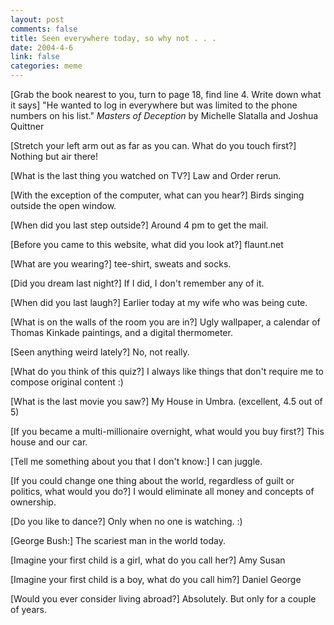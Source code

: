 ```yaml
--- 
layout: post
comments: false
title: Seen everywhere today, so why not . . .
date: 2004-4-6
link: false
categories: meme
---
```

[Grab the book nearest to you, turn to page 18, find line 4. Write down what it says] "He wanted to log in everywhere but was limited to the phone numbers on his list." <i>Masters of Deception</i> by Michelle Slatalla and Joshua Quittner

[Stretch your left arm out as far as you can. What do you touch first?] Nothing but air there!

[What is the last thing you watched on TV?] Law and Order rerun.

[With the exception of the computer, what can you hear?] Birds singing outside the open window.

[When did you last step outside?] Around 4 pm to get the mail.

[Before you came to this website, what did you look at?] flaunt.net

[What are you wearing?] tee-shirt, sweats and socks.

[Did you dream last night?] If I did, I don't remember any of it.

[When did you last laugh?] Earlier today at my wife who was being cute.

[What is on the walls of the room you are in?] Ugly wallpaper, a calendar of Thomas Kinkade paintings, and a digital thermometer.

[Seen anything weird lately?] No, not really.

[What do you think of this quiz?] I always like things that don't require me to compose original content :)

[What is the last movie you saw?] My House in Umbra. (excellent, 4.5 out of 5)

[If you became a multi-millionaire overnight, what would you buy first?] This house and our car.

[Tell me something about you that I don't know:] I can juggle.

[If you could change one thing about the world, regardless of guilt or politics, what would you do?] I would eliminate all money and concepts of ownership.

[Do you like to dance?] Only when no one is watching. :)

[George Bush:] The scariest man in the world today.

[Imagine your first child is a girl, what do you call her?] Amy Susan

[Imagine your first child is a boy, what do you call him?] Daniel George

[Would you ever consider living abroad?] Absolutely. But only for a couple of years.
